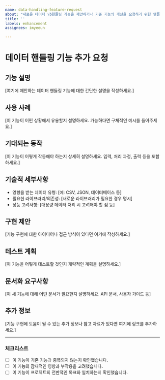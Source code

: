 ```yaml
---
name: data-handling-feature-request
about: "새로운 데이터 \b핸들링 기능을 제안하거나 기존 기능의 개선을 요청하기 위한 템플릿"
title: ''
labels: enhancement
assignees: imyeeun

---
```


# 데이터 핸들링 기능 추가 요청

## 기능 설명
[여기에 제안하는 데이터 핸들링 기능에 대한 간단한 설명을 작성하세요.]

## 사용 사례
[이 기능이 어떤 상황에서 유용할지 설명하세요. 가능하다면 구체적인 예시를 들어주세요.]

## 기대되는 동작
[이 기능이 어떻게 작동해야 하는지 상세히 설명하세요. 입력, 처리 과정, 출력 등을 포함하세요.]

## 기술적 세부사항
- 영향을 받는 데이터 유형: [예: CSV, JSON, 데이터베이스 등]
- 필요한 라이브러리/의존성: [새로운 라이브러리가 필요한 경우 명시]
- 성능 고려사항: [대용량 데이터 처리 시 고려해야 할 점 등]

## 구현 제안
[기능 구현에 대한 아이디어나 접근 방식이 있다면 여기에 작성하세요.]

## 테스트 계획
[이 기능을 어떻게 테스트할 것인지 개략적인 계획을 설명하세요.]

## 문서화 요구사항
[이 새 기능에 대해 어떤 문서가 필요한지 설명하세요. API 문서, 사용자 가이드 등]

## 추가 정보
[기능 구현에 도움이 될 수 있는 추가 정보나 참고 자료가 있다면 여기에 링크를 추가하세요.]

---

### 체크리스트
- [ ] 이 기능이 기존 기능과 중복되지 않는지 확인했습니다.
- [ ] 이 기능의 잠재적인 영향과 부작용을 고려했습니다.
- [ ] 이 기능이 프로젝트의 전반적인 목표와 일치하는지 확인했습니다.
